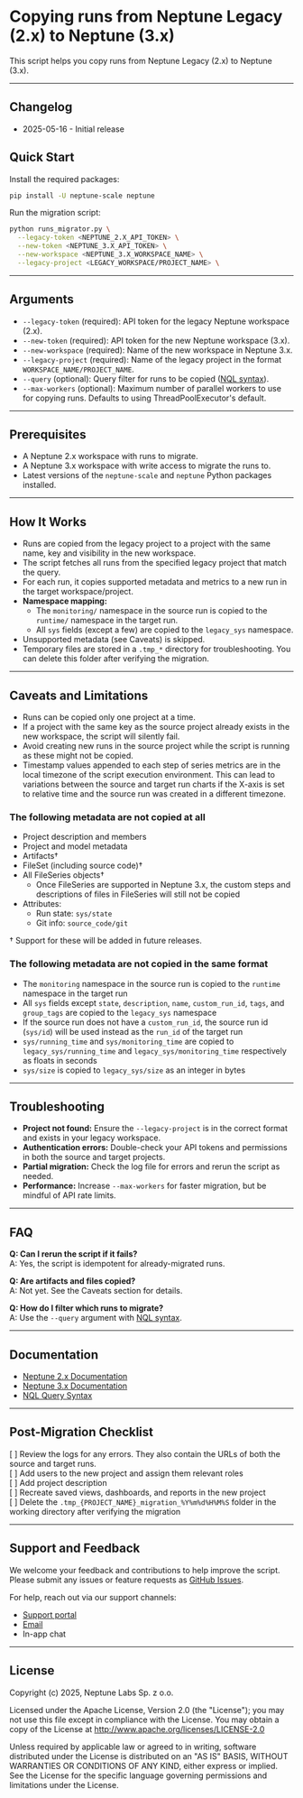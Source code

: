 # Copying runs from Neptune Legacy (2.x) to Neptune (3.x)

This script helps you copy runs from Neptune Legacy (2.x) to Neptune (3.x).

---
## Changelog
- 2025-05-16 - Initial release

## Quick Start

Install the required packages:
```bash
pip install -U neptune-scale neptune
```

Run the migration script:
```bash
python runs_migrator.py \
  --legacy-token <NEPTUNE_2.X_API_TOKEN> \
  --new-token <NEPTUNE_3.X_API_TOKEN> \
  --new-workspace <NEPTUNE_3.X_WORKSPACE_NAME> \
  --legacy-project <LEGACY_WORKSPACE/PROJECT_NAME> \
```

---

## Arguments

- `--legacy-token` (required): API token for the legacy Neptune workspace (2.x).
- `--new-token` (required): API token for the new Neptune workspace (3.x).
- `--new-workspace` (required): Name of the new workspace in Neptune 3.x.
- `--legacy-project` (required): Name of the legacy project in the format `WORKSPACE_NAME/PROJECT_NAME`.
- `--query` (optional): Query filter for runs to be copied ([NQL syntax](https://docs-legacy.neptune.ai/usage/nql/)).
- `--max-workers` (optional): Maximum number of parallel workers to use for copying runs. Defaults to using ThreadPoolExecutor's default.

---

## Prerequisites
- A Neptune 2.x workspace with runs to migrate.
- A Neptune 3.x workspace with write access to migrate the runs to.
- Latest versions of the `neptune-scale` and `neptune` Python packages installed.

---

## How It Works

- Runs are copied from the legacy project to a project with the same name, key and visibility in the new workspace.
- The script fetches all runs from the specified legacy project that match the query.
- For each run, it copies supported metadata and metrics to a new run in the target workspace/project.
- **Namespace mapping:**
  - The `monitoring/` namespace in the source run is copied to the `runtime/` namespace in the target run.
  - All `sys` fields (except a few) are copied to the `legacy_sys` namespace.
- Unsupported metadata (see Caveats) is skipped.
- Temporary files are stored in a `.tmp_*` directory for troubleshooting. You can delete this folder after verifying the migration.

---

## Caveats and Limitations
- Runs can be copied only one project at a time.
- If a project with the same key as the source project already exists in the new workspace, the script will silently fail.
- Avoid creating new runs in the source project while the script is running as these might not be copied.
- Timestamp values appended to each step of series metrics are in the local timezone of the script execution environment. This can lead to variations between the source and target run charts if the X-axis is set to relative time and the source run was created in a different timezone.

### The following metadata are not copied at all
- Project description and members
- Project and model metadata
- Artifacts†
- FileSet (including source code)†
- All FileSeries objects†
  - Once FileSeries are supported in Neptune 3.x, the custom steps and descriptions of files in FileSeries will still not be copied
- Attributes:
  - Run state: `sys/state`
  - Git info: `source_code/git`

† Support for these will be added in future releases.

### The following metadata are not copied in the same format
- The `monitoring` namespace in the source run is copied to the `runtime` namespace in the target run
- All `sys` fields except `state`, `description`, `name`, `custom_run_id`, `tags`, and `group_tags` are copied to the `legacy_sys` namespace
- If the source run does not have a `custom_run_id`, the source run id (`sys/id`) will be used instead as the `run_id` of the target run
- `sys/running_time` and `sys/monitoring_time` are copied to `legacy_sys/running_time` and `legacy_sys/monitoring_time` respectively as floats in seconds
- `sys/size` is copied to `legacy_sys/size` as an integer in bytes

---

## Troubleshooting

- **Project not found:** Ensure the `--legacy-project` is in the correct format and exists in your legacy workspace.
- **Authentication errors:** Double-check your API tokens and permissions in both the source and target projects.
- **Partial migration:** Check the log file for errors and rerun the script as needed.
- **Performance:** Increase `--max-workers` for faster migration, but be mindful of API rate limits.

---

## FAQ

**Q: Can I rerun the script if it fails?**  
A: Yes, the script is idempotent for already-migrated runs.

**Q: Are artifacts and files copied?**  
A: Not yet. See the Caveats section for details.

**Q: How do I filter which runs to migrate?**  
A: Use the `--query` argument with [NQL syntax](https://docs-legacy.neptune.ai/usage/nql/).

---

## Documentation

- [Neptune 2.x Documentation](https://docs-legacy.neptune.ai/)
- [Neptune 3.x Documentation](https://docs.neptune.ai/)
- [NQL Query Syntax](https://docs-legacy.neptune.ai/usage/nql/)

---

## Post-Migration Checklist

[ ] Review the logs for any errors. They also contain the URLs of both the source and target runs.  
[ ] Add users to the new project and assign them relevant roles  
[ ] Add project description  
[ ] Recreate saved views, dashboards, and reports in the new project  
[ ] Delete the `.tmp_{PROJECT_NAME}_migration_%Y%m%d%H%M%S` folder in the working directory after verifying the migration  

---

## Support and Feedback

We welcome your feedback and contributions to help improve the script. Please submit any issues or feature requests as [GitHub Issues](https://github.com/neptune-ai/scale-examples/issues).

For help, reach out via our support channels:
- [Support portal](https://support.neptune.ai)
- [Email](mailto:support@neptune.ai)
- In-app chat

---

## License

Copyright (c) 2025, Neptune Labs Sp. z o.o.

Licensed under the Apache License, Version 2.0 (the "License"); you may not use this file except in compliance with the License. You may obtain a copy of the License at http://www.apache.org/licenses/LICENSE-2.0

Unless required by applicable law or agreed to in writing, software distributed under the License is distributed on an "AS IS" BASIS, WITHOUT WARRANTIES OR CONDITIONS OF ANY KIND, either express or implied.
See the License for the specific language governing permissions and limitations under the License.
